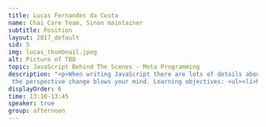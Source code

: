 ```yaml
---
title: Lucas Fernandes da Costa 
name: Chai Core Team, Sinon maintainer 
subtitle: Position
layout: 2017_default
sid: 5
img: lucas_thumbnail.jpeg
alt: Picture of TBD
topic: JavaScript Behind The Scenes - Meta Programming
description: "<p>When writing JavaScript there are lots of details about how the language itself works most people don’t see, such as what happens when you define or retrieve a property, when you use the new operator or when you invoke a function.</p><p>In this talk we will dive deep into the language’s inner workings and see how to improve performance, write cleaner and better APIs and create more extensible and adaptable programs by redefining operator’s behaviors using things such as the new ES6 Proxy/Reflect objects and many other features. By learning about meta programming you will not only be able to improve your code, you will be able to bend JavaScript to your will. Using meta programming techniques we are able to create powerful data structures and emulate some of other language’s powerful features, such as Haskell’s lazy properties and infinite sequences.</p> <p>Also, instead of only showing what you can do,I will show you how to do itand use real world examples to make it easier for everyone to apply these techniques in their job and personal projects as soon as possible. Learning meta programming is just like watching Sixth Sense for the first time:
 the perspective change blows your mind. Learning objectives: <ul><li>Meta Programming techniques in JavaScript</li><li> Better understanding of how the language works behind the scenes </li><li>How to take advantage of the Reflect/Proxy/Object/Symbol APIs.</li></ul></p>"
displayOrder: 6
time: 13:10-13:45
speaker: true
group: afternoon
---
```

